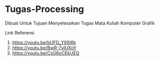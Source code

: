 # Tugas-Processing
Dibuat Untuk Tujuan Menyelesaikan Tugas Mata Kuliah Komputer Grafik

Link Referensi
1. https://youtu.be/bUFD_Y9Sl6k
2. https://youtu.be/BwR-7yIUXoY
3. https://youtu.be/CsG6oCEkUEQ
